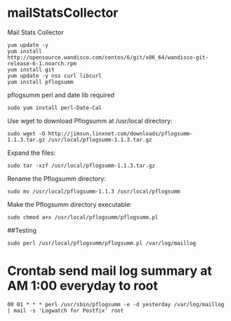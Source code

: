 # mailStatsCollector
Mail Stats Collector

```ssh
yum update -y
yum install http://opensource.wandisco.com/centos/6/git/x86_64/wandisco-git-release-6-1.noarch.rpm
yum install git
yum update -y nss curl libcurl
yum install pflogsumm
```
pflogsumm perl and date lib required
```ssh
sudo yum install perl-Date-Cal
```


Use wget to download Pflogsumm at /usr/local directory:
```ssh
sudo wget -O http://jimsun.linxnet.com/downloads/pflogsumm-1.1.3.tar.gz /usr/local/pflogsumm-1.1.3.tar.gz
```
Expand the files:
```ssh
sudo tar -xzf /usr/local/pflogsumm-1.1.3.tar.gz
```
Rename the Pflogsumm directory:
```ssh
sudo mv /usr/local/pflogsumm-1.1.3 /usr/local/pflogsumm
```
Make the Pflogsumm directory executable:
```ssh
sudo chmod a+x /usr/local/pflogsumm/pflogsumm.pl
```
##Testing
```ssh
sudo perl /usr/local/pflogsumm/pflogsumm.pl /var/log/maillog
```
# Crontab send mail log summary at AM 1:00 everyday to root
```ssh
00 01 * * * perl /usr/sbin/pflogsumm -e -d yesterday /var/log/maillog | mail -s 'Logwatch for Postfix' root
```
